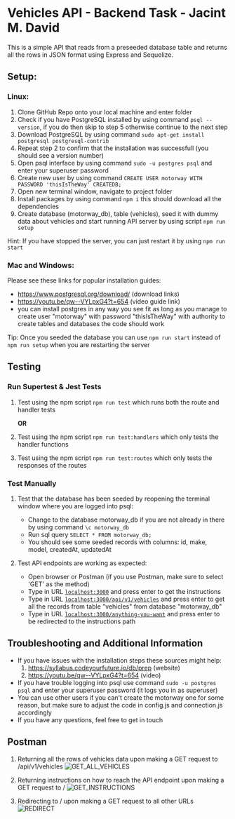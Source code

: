 # Vehicles API - Backend Task - Jacint M. David
This is a simple API that reads from a preseeded database table and returns all the rows in JSON format using Express and Sequelize.

## Setup:

### Linux:

1. Clone GitHub Repo onto your local machine and enter folder
2. Check if you have PostgreSQL installed by using command ```psql --version```, if you do then skip to step 5 otherwise continue to the next step
3. Download PostgreSQL by using command ```sudo apt-get install postgresql postgresql-contrib```
4. Repeat step 2 to confirm that the installation was successfull (you should see a version number)
5. Open psql interface by using command ```sudo -u postgres psql``` and enter your superuser password
6. Create new user by using command ```CREATE USER motorway WITH PASSWORD 'thisIsTheWay' CREATEDB;``` 
8. Open new terminal window, navigate to project folder
9. Install packages by using command ```npm i``` this should download all the dependencies
10. Create database (motorway_db), table (vehicles), seed it with dummy data about vehicles and start running API server by using script ```npm run setup```

Hint: If you have stopped the server, you can just restart it by using ```npm run start```


### Mac and Windows:
Please see these links for popular installation guides:
- https://www.postgresql.org/download/ (download links) 
- https://youtu.be/qw--VYLpxG4?t=654 (video guide link)
- you can install postgres in any way you see fit as long as you manage to create user "motorway" with password "thisIsTheWay" with authority to create tables and databases the code should work

Tip: Once you seeded the database you can use ```npm run start``` instead of ```npm run setup``` when you are restarting the server


## Testing

### Run Supertest & Jest Tests
1. Test using the npm script ```npm run test``` which runs both the route and handler tests

    **OR**

1. Test using the npm script ```npm run test:handlers``` which only tests the handler functions
2. Test using the npm script ```npm run test:routes``` which only tests the responses of the routes

### Test Manually
1. Test that the database has been seeded by reopening the terminal window where you are logged into psql:
    - Change to the database motorway_db if you are not already in there by using command ```\c motorway_db```
    - Run sql query ```SELECT * FROM motorway_db;```
    - You should see some seeded records with columns: id, make, model, createdAt, updatedAt
    
2. Test API endpoints are working as expected:
    - Open browser or Postman (if you use Postman, make sure to select 'GET' as the method)
    - Type in URL [```localhost:3000```](http://localhost:3000/) and press enter to get the instructions
    - Type in URL [```localhost:3000/api/v1/vehicles```](http://localhost:3000/api/v1/vehicles) and press enter to get all the records from table "vehicles" from database "motorway_db"
    - Type in URL [```localhost:3000/anything-you-want```](http://localhost:3000/anything-you-want) and press enter to be redirected to the instructions path


## Troubleshooting and Additional Information
- If you have issues with the installation steps these sources might help:
    1. https://syllabus.codeyourfuture.io/db/prep (website)
    2. https://youtu.be/qw--VYLpxG4?t=654 (video)
- If you have trouble logging into psql use command ```sudo -u postgres psql``` and enter your superuser password (it logs you in as superuser)
- You can use other users if you can't create the motorway one for some reason, but make sure to adjust the code in config.js and connection.js accordingly
- If you have any questions, feel free to get in touch


## Postman

1. Returning all the rows of vehicles data upon making a GET request to /api/v1/vehicles
![GET_ALL_VEHICLES](https://user-images.githubusercontent.com/89414746/169159660-a1551cf2-e718-4dd1-a539-db0f88b4c6cc.png)

2. Returning instructions on how to reach the API endpoint upon making a GET request to /
![GET_INSTRUCTIONS](https://user-images.githubusercontent.com/89414746/169160045-65beb9fc-f71a-404b-b83c-0d0a12e25817.png)

3. Redirecting to / upon making a GET request to all other URLs
![REDIRECT](https://user-images.githubusercontent.com/89414746/169160162-1c226944-6bbf-45ec-8f7a-03939b669023.png)
